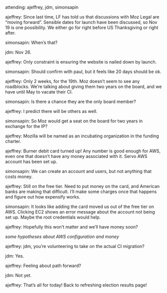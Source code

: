 attending: ajeffrey, jdm, simonsapin

ajeffrey: Since last time, LF has told us that discussions with Moz Legal are “moving forward”. Sensible dates for launch have been discussed, so Nov 19 is one possibility. We either go for right before US Thanksgiving or right after.

simonsapin: When’s that?

jdm: Nov 26.

ajeffrey: Only constraint is ensuring the website is nailed down by launch.

simonsapin: Should confirm with paul, but it feels like 20 days should be ok.

ajeffrey: Only 2 weeks, for the 19th. Moz doesn’t seem to see any roadblocks. We’re talking about giving them two years on the board, and we have until May to vacate their CI.

simonsapin: Is there a chance they are the only board member?

ajeffrey: I predict there will be others as well.

simonsapin: So Moz would get a seat on the board for two years in exchange for the IP?

ajeffrey: Mozilla will be named as an incubating organization in the funding charter.

ajeffrey: Burner debit card turned up! Any number is good enough for AWS, even one that doesn’t have any money associated with it. Servo AWS account has been set up.

simonsapin: We can create an account and users, but not anything that costs money.

ajeffrey: Still on the free tier. Need to put money on the card, and American banks are making that difficult. I’ll make some charges once that happens and figure out how expensify works.

simonsapin: It looks like adding the card moved us out of the free tier on AWS. Clicking EC2 shows an error message about the account not being set up. Maybe the root credentials would help.

ajeffrey: Hopefully this won’t matter and we’ll have money soon?

*some hypotheses about AWS configuration and money*

ajeffrey: jdm, you’re volunteering to take on the actual CI migration?

jdm: Yes.

ajeffrey: Feeling about path forward?

jdm: Not yet.

ajeffrey: That’s all for today! Back to refreshing election results page!
